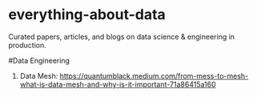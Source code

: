 # everything-about-data
Curated papers, articles, and blogs on data science & engineering in production. 

#Data Engineering
1. Data Mesh: https://quantumblack.medium.com/from-mess-to-mesh-what-is-data-mesh-and-why-is-it-important-71a86415a160
